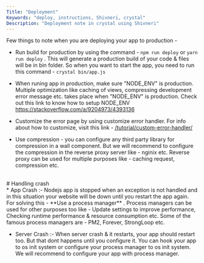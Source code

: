 ```yaml
---
Title: "Deployment"
Keywords: "deploy, instructions, Shivneri, crystal"
Description: "Deployment note in crystal using Shivneri"
---
```


Few things to note when you are deploying your app to production - 

* Run build for production by using the command - `npm run deploy` or `yarn run deploy` . This will generate a production build of your code & files will be in bin folder. So when you want to start the app, you need to run this command - `crystal bin/app.js` 

* When runing app in production, make sure "NODE&#95;ENV" is production. Multiple optimization like caching of views, compressing development error message etc. takes place when "NODE&#95;ENV" is production. Check out this link to know how to setup NODE&#95;ENV <a href="https://stackoverflow.com/a/9204973/4393136">https://stackoverflow.com/a/9204973/4393136</a>

* Customize the error page by using customize error handler. For info about how to customize, visit this link - [/tutorial/custom-error-handler/](/tutorial/custom-error-handler/)

* Use compression - you can configure any third party library for compression in a wall component. But we will recommend to configure the compression in the reverse proxy server like - nginix etc. Reverse proxy can be used for multiple purposes like - caching request, compression etc.

<br>
# Handling crash 
<br>
* App Crash :-  Nodejs app is stopped when an exception is not handled and in this situation your website will be down until you restart the app again. For solving this - **Use a process manager** . Process managers can be used for other purposes too like - Update settings to improve performance, Checking runtime performance & resource consumption etc. Some of the famous process managers are - PM2, Forever, StrongLoop etc.

* Server Crash :- When server crash & it restarts, your app should restart too. But that dont happens until you configure it. You can hook your app to os init system or configure your process manager to os init system. We will recommend to configure your app with process manager.


